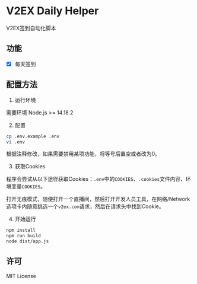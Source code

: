 # V2EX Daily Helper

V2EX签到自动化脚本

## 功能

- [x] 每天签到

## 配置方法

1. 运行环境

需要环境 Node.js >= 14.18.2

2. 配置

```bash
cp .env.example .env
vi .env
```

根据注释修改，如果需要禁用某项功能，将等号后置空或者改为0。

3. 获取Cookies

程序会尝试从以下途径获取Cookies：`.env`中的`COOKIES`、`.cookies`文件内容、环境变量`COOKIES`。

打开无痕模式，随便打开一个直播间，然后打开开发人员工具，在网络/Network选项卡内随意挑选一个`v2ex.com`请求，然后在请求头中找到Cookie。

4. 开始运行

```bash
npm install
npm run build
node dist/app.js
```

## 许可

MIT License
